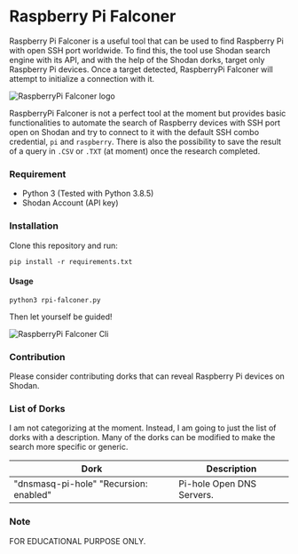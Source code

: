 
# Raspberry Pi Falconer
Raspberry Pi Falconer is a useful tool that can be used to find Raspberry Pi with open SSH port worldwide.
To find this, the tool use Shodan search engine with its API, and with the help of the Shodan dorks, target only Raspberry Pi devices. Once a target detected, RaspberryPi Falconer will attempt to initialize a connection with it.

![RaspberryPi Falconer logo](https://i.ibb.co/jRGGZkf/Raspberry-Pi-Falconer-logo.png)

RaspberryPi Falconer is not a perfect tool at the moment but provides basic functionalities to automate the search of Raspberry devices with SSH port open on Shodan and try to connect to it with the default SSH combo credential, `pi` and `raspberry`. 
There is also the possibility to save the result of a query in `.CSV` or `.TXT` (at moment) once the research completed.

### Requirement
* Python 3 (Tested with Python 3.8.5)
* Shodan Account (API key)

### Installation
Clone this repository and run:
```shell
pip install -r requirements.txt
```
#### Usage
```
python3 rpi-falconer.py
```
Then let yourself be guided!

![RaspberryPi Falconer Cli](https://i.ibb.co/MsH3Y03/rpi-falconer.png)

### Contribution
Please consider contributing dorks that can reveal Raspberry Pi devices on Shodan.

### List of Dorks
I am not categorizing at the moment. Instead, I am going to just the list of dorks with a description. Many of the dorks can be modified to make the search more specific or generic.

 Dork                                           | Description
------------------------------------------------|--------------------------------------------------------------------------
"dnsmasq-pi-hole" "Recursion: enabled" | Pi-hole Open DNS Servers.

### Note
FOR EDUCATIONAL PURPOSE ONLY.
